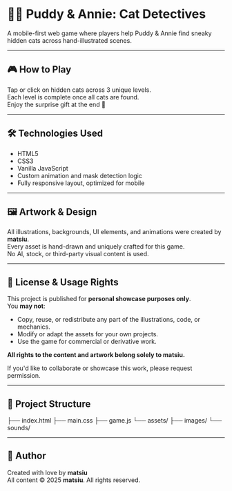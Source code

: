 # 🕵️‍♀️ Puddy & Annie: Cat Detectives

A mobile-first web game where players help Puddy & Annie find sneaky hidden cats across hand-illustrated scenes.

---

## 🎮 How to Play

Tap or click on hidden cats across 3 unique levels.  
Each level is complete once all cats are found.  
Enjoy the surprise gift at the end 🐾

---

## 🛠 Technologies Used

- HTML5
- CSS3
- Vanilla JavaScript
- Custom animation and mask detection logic
- Fully responsive layout, optimized for mobile

---

## 🖼 Artwork & Design

All illustrations, backgrounds, UI elements, and animations were created by **matsiu**.  
Every asset is hand-drawn and uniquely crafted for this game.  
No AI, stock, or third-party visual content is used.

---

## 🚫 License & Usage Rights

This project is published for **personal showcase purposes only**.  
You **may not**:

- Copy, reuse, or redistribute any part of the illustrations, code, or mechanics.
- Modify or adapt the assets for your own projects.
- Use the game for commercial or derivative work.

**All rights to the content and artwork belong solely to matsiu.**

If you'd like to collaborate or showcase this work, please request permission.

---

## 📁 Project Structure

├── index.html
├── main.css
├── game.js
└── assets/
├── images/
└── sounds/

---

## 💌 Author

Created with love by **matsiu**  
All content © 2025 **matsiu**. All rights reserved.
